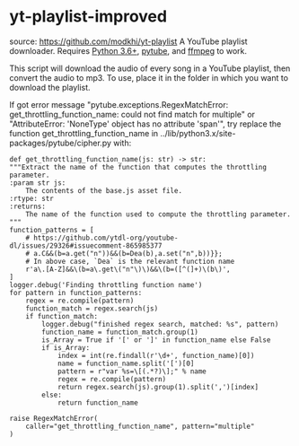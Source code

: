 # yt-playlist-improved
source: https://github.com/modkhi/yt-playlist
A YouTube playlist downloader. Requires [Python 3.6+](https://www.python.org/downloads/), [pytube](https://github.com/nficano/pytube), and [ffmpeg](https://www.ffmpeg.org/) to work.

This script will download the audio of every song in a YouTube playlist, then convert the audio to mp3. To use, place it in the folder in which you want to download the playlist.

If got error message "pytube.exceptions.RegexMatchError: get_throttling_function_name: could not find match for multiple" or "AttributeError: 'NoneType' object has no attribute 'span'", try replace the function get_throttling_function_name in ../lib/python3.x/site-packages/pytube/cipher.py with:


    def get_throttling_function_name(js: str) -> str:
    """Extract the name of the function that computes the throttling parameter.
    :param str js:
        The contents of the base.js asset file.
    :rtype: str
    :returns:
        The name of the function used to compute the throttling parameter.
    """
    function_patterns = [
        # https://github.com/ytdl-org/youtube-dl/issues/29326#issuecomment-865985377
        # a.C&&(b=a.get("n"))&&(b=Dea(b),a.set("n",b))}};
        # In above case, `Dea` is the relevant function name
        r'a\.[A-Z]&&\(b=a\.get\("n"\)\)&&\(b=([^(]+)\(b\)',
    ]
    logger.debug('Finding throttling function name')
    for pattern in function_patterns:
        regex = re.compile(pattern)
        function_match = regex.search(js)
        if function_match:
            logger.debug("finished regex search, matched: %s", pattern)
            function_name = function_match.group(1)
            is_Array = True if '[' or ']' in function_name else False
            if is_Array:
                index = int(re.findall(r'\d+', function_name)[0])
                name = function_name.split('[')[0]
                pattern = r"var %s=\[(.*?)\];" % name
                regex = re.compile(pattern)
                return regex.search(js).group(1).split(',')[index]
            else:
                return function_name

    raise RegexMatchError(
        caller="get_throttling_function_name", pattern="multiple"
    )
